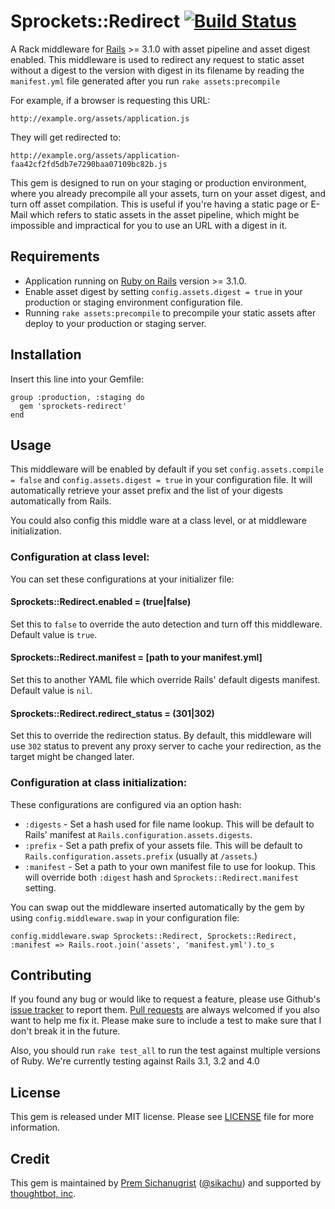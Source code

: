 Sprockets::Redirect [![Build Status](https://secure.travis-ci.org/sikachu/sprockets-redirect.png?branch=master)](http://travis-ci.org/sikachu/sprockets-redirect)
===================

A Rack middleware for [Rails](https://github.com/rails/rails) >= 3.1.0 with asset pipeline and asset digest enabled. This middleware is used to redirect any request to static asset without a digest to the version with digest in its filename by reading the `manifest.yml` file generated after you run `rake assets:precompile`

For example, if a browser is requesting this URL:

    http://example.org/assets/application.js

They will get redirected to:

    http://example.org/assets/application-faa42cf2fd5db7e7290baa07109bc82b.js

This gem is designed to run on your staging or production environment, where you already precompile all your assets, turn on your asset digest, and turn off asset compilation. This is useful if you're having a static page or E-Mail which refers to static assets in the asset pipeline, which might be impossible and impractical for you to use an URL with a digest in it.


Requirements
------------

* Application running on [Ruby on Rails](http://github.com/rails/rails) version >= 3.1.0.
* Enable asset digest by setting `config.assets.digest = true` in your production or staging environment configuration file.
* Running `rake assets:precompile` to precompile your static assets after deploy to your production or staging server.


Installation
------------

Insert this line into your Gemfile:

    group :production, :staging do
      gem 'sprockets-redirect'
    end


Usage
-----

This middleware will be enabled by default if you set `config.assets.compile = false` and `config.assets.digest = true` in your configuration file. It will automatically retrieve your asset prefix and the list of your digests automatically from Rails.

You could also config this middle ware at a class level, or at middleware initialization.


### Configuration at class level:

You can set these configurations at your initializer file:

#### Sprockets::Redirect.enabled = (true|false)

Set this to `false` to override the auto detection and turn off this middleware. Default value is `true`.

#### Sprockets::Redirect.manifest = [path to your manifest.yml]

Set this to another YAML file which override Rails' default digests manifest. Default value is `nil`.

#### Sprockets::Redirect.redirect_status = (301|302)

Set this to override the redirection status. By default, this middleware will use `302` status to prevent any proxy server to cache your redirection, as the target might be changed later.


### Configuration at class initialization:

These configurations are configured via an option hash:

* `:digests` - Set a hash used for file name lookup. This will be default to Rails' manifest at `Rails.configuration.assets.digests`.
* `:prefix` - Set a path prefix of your assets file. This will be default to `Rails.configuration.assets.prefix` (usually at `/assets`.)
* `:manifest` - Set a path to your own manifest file to use for lookup. This will override both `:digest` hash and `Sprockets::Redirect.manifest` setting.

You can swap out the middleware inserted automatically by the gem by using `config.middleware.swap` in your configuration file:

    config.middleware.swap Sprockets::Redirect, Sprockets::Redirect, :manifest => Rails.root.join('assets', 'manifest.yml').to_s


Contributing
------------

If you found any bug or would like to request a feature, please use Github's [issue tracker](https://github.com/sikachu/sprockets-redirect/issues) to report them. [Pull requests](https://github.com/sikachu/sprockets-redirect/pulls) are always welcomed if you also want to help me fix it. Please make sure to include a test to make sure that I don't break it in the future.

Also, you should run `rake test_all` to run the test against multiple versions of Ruby. We're currently testing against Rails 3.1, 3.2 and 4.0


License
-------

This gem is released under MIT license. Please see [LICENSE](https://github.com/sikachu/sprockets-redirect/blob/master/LICENSE) file for more information.


Credit
------

This gem is maintained by [Prem Sichanugrist](http://sikachu.com) ([@sikachu](http://twitter.com/sikachu)) and supported by [thoughtbot, inc](http://thoughtbot.com).
